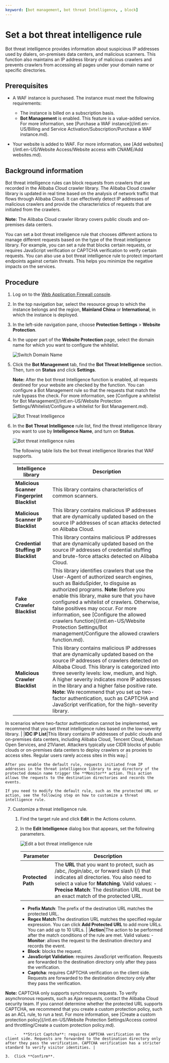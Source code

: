 ```yaml
---
keyword: [bot management, bot threat Intelligence, , block]
---
```


# Set a bot threat intelligence rule

Bot threat intelligence provides information about suspicious IP addresses used by dialers, on-premises data centers, and malicious scanners. This function also maintains an IP address library of malicious crawlers and prevents crawlers from accessing all pages under your domain name or specific directories.

## Prerequisites

-   A WAF instance is purchased. The instance must meet the following requirements:

    -   The instance is billed on a subscription basis.
    -   **Bot Management** is enabled. This feature is a value-added service.
    For more information, see [Purchase a WAF instance](/intl.en-US/Billing and Service Activation/Subscription/Purchase a WAF instance.md).

-   Your website is added to WAF. For more information, see [Add websites](/intl.en-US/Website Access/Website access with CNAME/Add websites.md).

## Background information

Bot threat intelligence rules can block requests from crawlers that are recorded in the Alibaba Cloud crawler library. The Alibaba Cloud crawler library is updated in real time based on the analysis of network traffic that flows through Alibaba Cloud. It can effectively detect IP addresses of malicious crawlers and provide the characteristics of requests that are initiated from the crawlers.

**Note:** The Alibaba Cloud crawler library covers public clouds and on-premises data centers.

You can set a bot threat intelligence rule that chooses different actions to manage different requests based on the type of the threat intelligence library. For example, you can set a rule that blocks certain requests, or requires JavaScript verification or CAPTCHA verification to verify certain requests. You can also use a bot threat intelligence rule to protect important endpoints against certain threats. This helps you minimize the negative impacts on the services.

## Procedure

1.  Log on to the [Web Application Firewall console](https://yundun.console.aliyun.com/?p=waf).

2.  In the top navigation bar, select the resource group to which the instance belongs and the region, **Mainland China** or **International**, in which the instance is deployed.

3.  In the left-side navigation pane, choose **Protection Settings** \> **Website Protection**.

4.  In the upper part of the **Website Protection** page, select the domain name for which you want to configure the whitelist.

    ![Switch Domain Name](https://static-aliyun-doc.oss-accelerate.aliyuncs.com/assets/img/en-US/8038549951/p77231.png)

5.  Click the **Bot Management** tab, find the **Bot Threat Intelligence** section. Then, turn on **Status** and click **Settings**.

    **Note:** After the bot threat Intelligence function is enabled, all requests destined for your website are checked by the function. You can configure a Bot Management rule so that the requests that match the rule bypass the check. For more information, see [Configure a whitelist for Bot Management](/intl.en-US/Website Protection Settings/Whitelist/Configure a whitelist for Bot Management.md).

    ![Bot Threat Intelligence](https://static-aliyun-doc.oss-accelerate.aliyuncs.com/assets/img/en-US/0428549951/p96048.png)

6.  In the **Bot Threat Intelligence** rule list, find the threat intelligence library you want to use by **Intelligence Name**, and turn on **Status**.

    ![Bot threat intelligence rules](https://static-aliyun-doc.oss-accelerate.aliyuncs.com/assets/img/en-US/0428549951/p96052.png)

    The following table lists the bot threat intelligence libraries that WAF supports.

    |Intelligence library|Description|
    |--------------------|-----------|
    |**Malicious Scanner Fingerprint Blacklist**|This library contains characteristics of common scanners.|
    |**Malicious Scanner IP Blacklist**|This library contains malicious IP addresses that are dynamically updated based on the source IP addresses of scan attacks detected on Alibaba Cloud.|
    |**Credential Stuffing IP Blacklist**|This library contains malicious IP addresses that are dynamically updated based on the source IP addresses of credential stuffing and brute-force attacks detected on Alibaba Cloud.|
    |**Fake Crawler Blacklist**|This library identifies crawlers that use the User-Agent of authorized search engines, such as BaiduSpider, to disguise as authorized programs. **Note:** Before you enable this library, make sure that you have configured a whitelist of crawlers. Otherwise, false positives may occur. For more information, see [Configure the allowed crawlers function](/intl.en-US/Website Protection Settings/Bot management/Configure the allowed crawlers function.md). |
    |**Malicious Crawler Blacklist**|This library contains malicious IP addresses that are dynamically updated based on the source IP addresses of crawlers detected on Alibaba Cloud. This library is categorized into three severity levels: low, medium, and high. A higher severity indicates more IP addresses in the library and a higher false positive rate. **Note:** We recommend that you set up two-factor authentication, such as CAPTCHA and JavaScript verification, for the high-severity library.

In scenarios where two-factor authentication cannot be implemented, we recommend that you set threat intelligence rules based on the low-severity library. |
    |**IDC IP List**|This library contains IP addresses of public clouds and on-premises data centers, including Alibaba Cloud, Tencent Cloud, Meituan Open Services, and 21Vianet. Attackers typically use CIDR blocks of public clouds or on-premises data centers to deploy crawlers or as proxies to access sites. Regular users rarely access sites in this way.|

    After you enable the default rule, requests initiated from IP addresses in the threat intelligence library to any directory of the protected domain name trigger the **Monitor** action. This action allows the requests to the destination directories and records the events.

    If you need to modify the default rule, such as the protected URL or action, see the following step on how to customize a threat intelligence rule.

7.  Customize a threat intelligence rule.

    1.  Find the target rule and click **Edit** in the Actions column.

    2.  In the **Edit Intelligence** dialog box that appears, set the following parameters.

        ![Edit a bot threat intelligence rule](https://static-aliyun-doc.oss-accelerate.aliyuncs.com/assets/img/en-US/0428549951/p96054.png)

        |Parameter|Description|
        |---------|-----------|
        |**Protected Path**|The **URL** that you want to protect, such as /abc, /login/abc, or forward slash \(/\) that indicates all directories. You also need to select a value for **Matching**. Valid values:        -   **Precise Match**: The destination URL must be an exact match of the protected URL.
        -   **Prefix Match**: The prefix of the destination URL matches the protected URL.
        -   **Regex Match**:The destination URL matches the specified regular expression.
You can click **Add Protected URL** to add more URLs. You can add up to 10 URLs. |
        |**Action**|The action to be performed after the match conditions of the rule are met. Valid values:         -   **Monitor**: allows the request to the destination directory and records the event.
        -   **Block**: blocks the request.
        -   **JavaScript Validation**: requires JavaScript verification. Requests are forwarded to the destination directory only after they pass the verification.
        -   **Captcha**: requires CAPTCHA verification on the client side. Requests are forwarded to the destination directory only after they pass the verification.

**Note:** CAPTCHA only supports synchronous requests. To verify asynchronous requests, such as Ajax requests, contact the Alibaba Cloud security team. If you cannot determine whether the protected URL supports CAPTCHA, we recommend that you create a custom protection policy, such as an ACL rule, to run a test. For more information, see [Create a custom protection policy](/intl.en-US/Website Protection Settings/Access control and throttling/Create a custom protection policy.md).

        -   **Strict Captcha**: requires CAPTCHA verification on the client side. Requests are forwarded to the destination directory only after they pass the verification. CAPTCHA verification has a stricter standard to verify visitor identities. |

    3.  Click **Confirm**.


